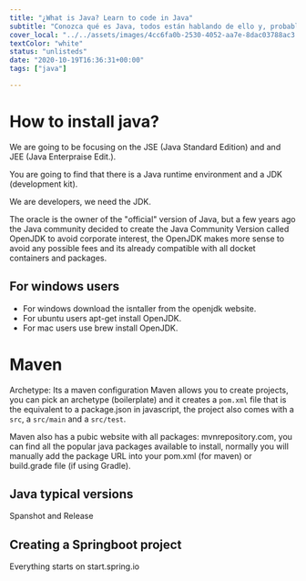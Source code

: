 ```yaml
---
title: "¿What is Java? Learn to code in Java"
subtitle: "Conozca qué es Java, todos están hablando de ello y, probablemente, ya sepa que es hora de aprender a programar en Java para llevar las cosas al siguiente nivel."
cover_local: "../../assets/images/4cc6fa0b-2530-4052-aa7e-8dac03788ac3.png"
textColor: "white"
status: "unlisteds"
date: "2020-10-19T16:36:31+00:00"
tags: ["java"]

---
```


# How to install java?

We are going to be focusing on the JSE (Java Standard Edition) and and JEE (Java Enterpraise Edit.).

You are going to find that there is a Java runtime environment and a JDK (development kit).

We are developers, we need the JDK.

The oracle is the owner of the "official" version of Java, but a few years ago the Java community decided to create the Java Community Version called OpenJDK to avoid corporate interest, the OpenJDK makes more sense to avoid any possible fees and its already compatible with all docket containers and packages.

## For windows users

- For windows download the isntaller from the openjdk website.
- For ubuntu users apt-get install OpenJDK.
- For mac users use brew install OpenJDK.

# Maven

Archetype: Its a maven configuration
Maven allows you to create projects, you can pick an archetype (boilerplate) and it creates a `pom.xml` file that is the equivalent to a package.json in javascript, the project also comes with a `src`, a `src/main` and a `src/test`.

Maven also has a pubic website with all packages: mvnrepository.com, you can find all the popular java packages available to install, normally you will manually add the package URL into your pom.xml (for maven) or build.grade file (if using Gradle).


## Java typical versions

Spanshot and Release

## Creating a Springboot project

Everything starts on start.spring.io
